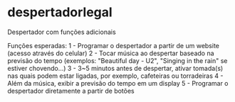 # despertadorlegal
Despertador com funções adicionais

Funções esperadas:
1 - Programar o despertador a partir de um website (acesso através do celular)
2 - Tocar música ao despertar baseado na previsão do tempo (exemplos: "Beautiful day - U2", "Singing in the rain" se estiver chovendo...)
3 - 3~5 minutos antes de despertar, ativar tomada(s) nas quais podem estar ligadas, por exemplo, cafeteiras ou torradeiras
4 - Além da música, exibir a previsão do tempo em um display
5 - Programar o despertador diretamente a partir de botões

